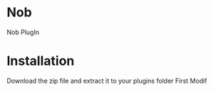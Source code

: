 Nob
===
Nob PlugIn

Installation
============
Download the zip file and extract it to your plugins folder
First Modif
